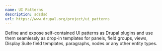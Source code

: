 ```yaml
---
name: UI Patterns
description: sdsdsd
url: https://www.drupal.org/project/ui_patterns
---
```


Define and expose self-contained UI patterns as Drupal plugins and use them seamlessly as drop-in templates for panels, field groups, views, Display Suite field templates, paragraphs, nodes or any other entity types.
